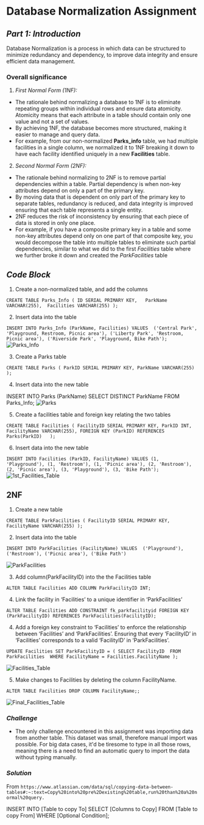 # **Database Normalization Assignment**

## *Part 1: Introduction*
Database Normalization is a process in which data can be structured to minimize redundancy and dependency, 
to improve data integrity and ensure efficient data management. 



### **Overall significance**
1. *First Normal Form (1NF):*
  - The rationale behind normalizing a database to 1NF is to eliminate repeating groups within individual rows and ensure data atomicity. 
    Atomicity means that each attribute in a table should contain only one value and not a set of values.
  - By achieving 1NF, the database becomes more structured, making it easier to manage and query data.
  - For example, from our non-normalized **Parks_info** table, we had multiple facilities in a single column, we normalized it to 1NF breaking it down to have each facility identified uniquely 
    in a new **Facilities** table.

2. *Second Normal Form (2NF):*
  - The rationale behind normalizing to 2NF is to remove partial dependencies within a table.
    Partial dependency is when non-key attributes depend on only a part of the primary key.
  - By moving data that is dependent on only part of the primary key to separate tables, redundancy is reduced, and data integrity 
    is improved ensuring that each table represents a single entity.
  - 2NF reduces the risk of inconsistency by ensuring that each piece of data is stored in only one place.
  - For example, if you have a composite primary key in a table and some non-key attributes depend only on one part of that 
    composite key, you would decompose the table into multiple tables to eliminate such partial dependencies, similar to what we did to the first *Facilities* table where we further broke it down and created the *ParkFacilities* table

## *Code Block*

1. Create a non-normalized table, and add the columns

`CREATE TABLE Parks_Info (
    ID SERIAL PRIMARY KEY,  
    ParkName VARCHAR(255), 
    Facilities VARCHAR(255)
);`



2. Insert data into the table

`INSERT INTO Parks_Info (ParkName, Facilities) VALUES 
('Central Park', 'Playground, Restroom, Picnic area'),
('Liberty Park', 'Restroom, Picnic area'),
('Riverside Park', 'Playground, Bike Path');`
![Parks_Info](https://github.com/isackwalube/in346/assets/156945477/e4ddee70-3755-430d-afcc-e1959e6417ae)


3. Create a Parks table

`CREATE TABLE Parks (
    ParkID SERIAL PRIMARY KEY,
    ParkName VARCHAR(255)
);`


4. Insert data into the new table

INSERT INTO Parks (ParkName)
SELECT DISTINCT ParkName FROM Parks_Info;
![Parks](https://github.com/isackwalube/in346/assets/156945477/842d21b7-0054-4d87-ad3f-5c13dd5a90eb)


5. Create a facilities table and foreign key relating the two tables

`CREATE TABLE Facilities (
    FacilityID SERIAL PRIMARY KEY,
    ParkID INT,  
    FacilityName VARCHAR(255),
    FOREIGN KEY (ParkID) REFERENCES Parks(ParkID)  
);`		


6. Insert data into the new table 

`INSERT INTO Facilities (ParkID, FacilityName) VALUES
(1, 'Playground'),
(1, 'Restroom'),
(1, 'Picnic area'),
(2, 'Restroom'),
(2, 'Picnic area'),
(3, 'Playground'),
(3, 'Bike Path');`
![1st_Facilities_Table](https://github.com/isackwalube/in346/assets/156945477/3ca621aa-3716-477a-b097-8856ad36d2a1)


## **2NF**
1. Create a new table 

`CREATE TABLE ParkFacilities (
    FacilityID SERIAL PRIMARY KEY,
    FacilityName VARCHAR(255)
);`


2. Insert data into the table

`INSERT INTO ParkFacilities (FacilityName) VALUES 
('Playground'),('Restroom'), ('Picnic area'), ('Bike Path')`

![ParkFacilities](https://github.com/isackwalube/in346/assets/156945477/4829c757-9e68-4f46-808e-b06b76460a67)


3. Add column(ParkFacilityID) into the the Facilities table

`ALTER TABLE Facilities ADD COLUMN ParkFacilityID INT;`


4. Link the facility in ‘Facilities’ to a unique identifier in ‘ParkFacilities’

`ALTER TABLE Facilities
ADD CONSTRAINT fk_parkfacilityid FOREIGN KEY (ParkFacilityID) REFERENCES ParkFacilities(FacilityID);`


4. Add a foreign key constraint to ‘Facilities’ to enforce the relationship between ‘Facilities’ and ‘ParkFacilities’.
Ensuring that every ‘FacilityID’ in ‘Facilities’ corresponds to a valid ‘FacilityID’ in ‘ParkFacilities’.

`UPDATE Facilities
SET ParkFacilityID = (
    SELECT FacilityID 
    FROM ParkFacilities 
    WHERE FacilityName = Facilities.FacilityName
);`

![Facilities_Table](https://github.com/isackwalube/in346/assets/156945477/ad0ff3a9-ffcf-447e-ae94-24cfb3195e5d)


5. Make changes to Facilities by deleting the column FacilityName.

`ALTER TABLE Facilities DROP COLUMN FacilityName;;`

![Final_Facilities_Table](https://github.com/isackwalube/in346/assets/156945477/65339143-4b61-4025-8eea-0d7b9a3ab904)

 



### *Challenge*

   - The only challenge encountered in this assignment was importing data from another table. This dataset was small, therefore manual import was possible.
For big data cases, it'd be tiresome to type in all those rows, meaning there is a need to find an automatic query to import the data without typing manually. 


### *Solution*

From `https://www.atlassian.com/data/sql/copying-data-between-tables#:~:text=Copy%20into%20pre%2Dexisting%20table,run%20than%20a%20normal%20query.`

INSERT INTO [Table to copy To] 
SELECT [Columns to Copy] 
FROM [Table to copy From] 
WHERE [Optional Condition];
